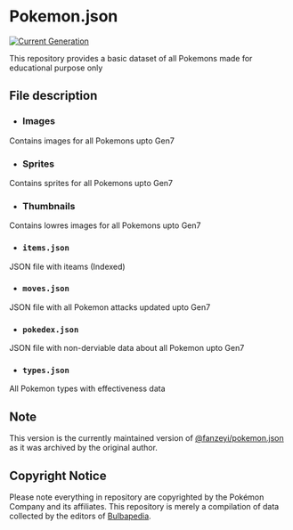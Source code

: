 # Pokemon.json

[![Current Generation](https://img.shields.io/badge/Gen-7-blue)]()

This repository provides a basic dataset of all Pokemons made for educational purpose only

## File description

- ### Images
Contains images for all Pokemons upto Gen7

- ### Sprites
Contains sprites for all Pokemons upto Gen7

- ### Thumbnails
Contains lowres images for all Pokemons upto Gen7

- ### `items.json`
JSON file with iteams (Indexed)

- ### `moves.json`
JSON file with all Pokemon attacks updated upto Gen7

- ### `pokedex.json`
JSON file with non-derviable data about all Pokemon upto Gen7

- ### `types.json`
All Pokemon types with effectiveness data

## Note
This version is the currently maintained version of [@fanzeyi/pokemon.json](https://github.com/fanzeyi/pokemon.json) as it was archived by the original author.

## Copyright Notice

Please note everything in repository are copyrighted by the Pokémon Company and its affiliates.
This repository is merely a compilation of data collected by the editors of [Bulbapedia](https://bulbapedia.bulbagarden.net/wiki/Main_Page).
